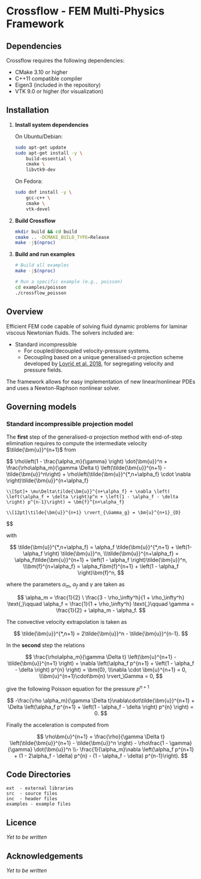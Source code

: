 # Crossflow - FEM Multi-Physics Framework

## Dependencies

Crossflow requires the following dependencies:
- CMake 3.10 or higher
- C++11 compatible compiler
- Eigen3 (included in the repository)
- VTK 9.0 or higher (for visualization)

## Installation

1. **Install system dependencies**

   On Ubuntu/Debian:
   ```bash
   sudo apt-get update
   sudo apt-get install -y \
       build-essential \
       cmake \
       libvtk9-dev
   ```

   On Fedora:
   ```bash
   sudo dnf install -y \
       gcc-c++ \
       cmake \
       vtk-devel
   ```

2. **Build Crossflow**

   ```bash
   mkdir build && cd build
   cmake .. -DCMAKE_BUILD_TYPE=Release
   make -j$(nproc)
   ```

3. **Build and run examples**

   ```bash
   # Build all examples
   make -j$(nproc)
   
   # Run a specific example (e.g., poisson)
   cd examples/poisson
   ./crossflow_poisson
   ```

## Overview

Efficient FEM code capable of solving fluid dynamic problems for laminar viscous Newtonian fluids. The solvers included are:

* Standard incompressible
  * For coupled/decoupled velocity-pressure systems.
  * Decoupling based on a unique generalised-$\alpha$ projection scheme developed by [Lovrić et al. 2018](https://www.sciencedirect.com/science/article/pii/S0045782518302494?via%3Dihub), for segregating velocity and pressure fields. 

The framework allows for easy implementation of new linear/nonlinear PDEs and uses a Newton-Raphson nonlinear solver.

## Governing models

### Standard incompressible projection model

The **first** step of the generalised-$\alpha$ projection method with end-of-step elimination requires to compute the intermediate velocity $\tilde{\bm{u}}^{n+1}$ from

$$
    \rho\left(1 - \frac{\alpha_m}{\gamma} \right) \dot{\bm{u}}^n + \frac{\rho\alpha_m}{\gamma \Delta t} \left(\tilde{\bm{u}}^{n+1} - \tilde{\bm{u}}^n\right) + \rho\left(\tilde{\bm{u}}^{*,n+\alpha_f} \cdot \nabla \right)\tilde{\bm{u}}^{n+\alpha_f} 
    
    \\[5pt]+ \mu\Delta\tilde{\bm{u}}^{n+\alpha_f} + \nabla \left( \left(\alpha_f + \delta \right)p^n + \left(1 - \alpha_f - \delta \right) p^{n-1}\right) = \bm{f}^{n+\alpha_f}
    
    \\[12pt]\tilde{\bm{u}}^{n+1} \rvert_{\Gamma_g} = \bm{u}^{n+1}_{D}
$$

with

$$
	\tilde{\bm{u}}^{*,n+\alpha_f} = \alpha_f \tilde{\bm{u}}^{*,n+1} + \left(1-\alpha_f \right) \tilde{\bm{u}}^n,
	\\\tilde{\bm{u}}^{n+\alpha_f} = \alpha_f\tilde{\bm{u}}^{n+1} + \left(1 - \alpha_f \right)\tilde{\bm{u}}^n,
	\\\bm{f}^{n+\alpha_f} = \alpha_f\bm{f}^{n+1} + \left(1 - \alpha_f \right)\bm{f}^n,
$$

where the parameters $\alpha_m$, $\alpha_f$ and $\gamma$ are taken as

$$
	\alpha_m = \frac{1}{2} \ \frac{3 - \rho_\infty^h}{1 + \rho_\infty^h}
	\text{,}\qquad
	\alpha_f = \frac{1}{1 + \rho_\infty^h}	
	\text{,}\qquad
	\gamma = \frac{1}{2} + \alpha_m - \alpha_f.
$$

The convective velocity extrapolation is taken as

$$
    \tilde{\bm{u}}^{*,n+1} = 2\tilde{\bm{u}}^n - \tilde{\bm{u}}^{n-1}.
$$

In the **second** step the relations

$$
	\frac{\rho\alpha_m}{\gamma \Delta t} \left(\bm{u}^{n+1} - \tilde{\bm{u}}^{n+1} \right) + \nabla \left(\alpha_f p^{n+1} + \left(1 - \alpha_f - \delta \right) p^{n} \right) = \bm{0},
	\\\nabla \cdot \bm{u}^{n+1} = 0,
	\\\bm{u}^{n+1}\cdot\bm{n} \rvert_\Gamma = 0,
$$

give the following Poisson equation for the pressure $p^{n+1}$

$$
	-\frac{\rho \alpha_m}{\gamma \Delta t}\nabla\cdot\tilde{\bm{u}}^{n+1} + \Delta \left(\alpha_f p^{n+1} + \left(1 - \alpha_f - \delta \right) p^{n} \right) = 0.
$$

Finally the acceleration is computed from

$$
	\rho\bm{u}^{n+1} = \frac{\rho}{\gamma \Delta t} \left(\tilde{\bm{u}}^{n+1} - \tilde{\bm{u}}^n \right) 
    - \rho\frac{1 - \gamma}{\gamma} \dot{\bm{u}}^n 
	\\- \frac{1}{\alpha_m}\nabla \left(\alpha_f p^{n+1} + (1 - 2\alpha_f - \delta) p^{n}  - (1 - \alpha_f - \delta) p^{n-1}\right).
$$

## Code Directories
    ext  - external libraries
    src  - source files
    inc  - header files
    examples - example files

## Licence

*Yet to be written*


## Acknowledgements 

*Yet to be written*
